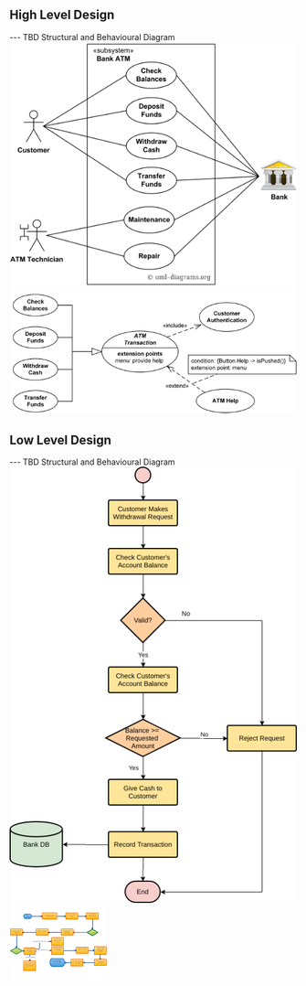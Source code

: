 ## High Level Design 

--- TBD Structural and Behavioural Diagram
![HighLevelBehaviouralDiagram](https://github.com/devathimahesh2/STEPIN_ATM_BANKING/blob/main/2_Architecture/use-case-example-atm.png)
![HighLevelBehaviouralDiagram](https://github.com/devathimahesh2/STEPIN_ATM_BANKING/blob/main/2_Architecture/use-case-example-atm-transactions.png)

## Low Level Design 

--- TBD Structural and Behavioural Diagram
![FeaturesLevelStructuralDiagram](https://github.com/devathimahesh2/STEPIN_ATM_BANKING/blob/main/2_Architecture/withdraw-cash.png)
![FeaturesBehaviouralDiagram](https://github.com/devathimahesh2/STEPIN_ATM_BANKING/blob/main/2_Architecture/thumb-h8qb2bfs-4.png)